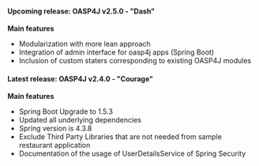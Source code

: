 ####  Upcoming release: OASP4J v2.5.0 - "Dash"

**Main features**

- Modularization with more lean approach
- Integration of admin interface for oasp4j apps (Spring Boot)
- Inclusion of custom staters corresponding to existing OASP4J modules

#### Latest release: OASP4J v2.4.0 - "Courage"

**Main features**

- Spring Boot Upgrade to 1.5.3
- Updated all underlying dependencies
- Spring version is 4.3.8
- Exclude Third Party Libraries that are not needed from sample restaurant application
- Documentation of the usage of UserDetailsService of Spring Security


